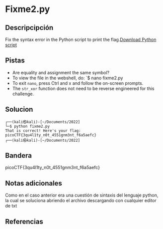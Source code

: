 # Fixme2.py
## Descripcipción
Fix the syntax error in the Python script to print the flag.[Download Python script](https://artifacts.picoctf.net/c/6/fixme2.py)
## Pistas
- Are equality and assignment the same symbol?
- To view the file in the webshell, do: `$ nano fixme2.py
- To exit `nano`, press Ctrl and x and follow the on-screen prompts.
- The `str_xor` function does not need to be reverse engineered for this challenge.
## Solucion
```
┌──(kali㉿kali)-[~/Documents/2022]
└─$ python fixme2.py 
That is correct! Here's your flag: picoCTF{3qu4l1ty_n0t_4551gnm3nt_f6a5aefc}
┌──(kali㉿kali)-[~/Documents/2022]
```
## Bandera
picoCTF{3qu4l1ty_n0t_4551gnm3nt_f6a5aefc}
## Notas adicionales
Como en el caso anterior era una cuestión de sintaxis del lenguaje python, la cual se soluciona abriendo el archivo descargando con cualquier editor de txt

## Referencias
